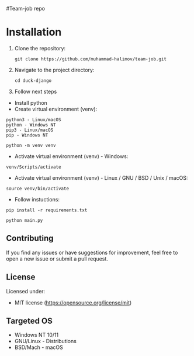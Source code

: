 #Team-job repo

# Installation

1. Clone the repository:
   ```
   git clone https://github.com/muhammad-halimov/team-job.git
   ```

2. Navigate to the project directory:
   ```
   cd duck-django
   ```

3. Follow next steps

- Install python
- Create virtual environment (venv):
```
python3 - Linux/macOS
python - Windows NT
pip3 - Linux/macOS
pip - Windows NT
```
```
python -m venv venv
```
- Activate virtual environment (venv) - Windows:
```
venv/Scripts/activate
```
- Activate virtual environment (venv) - Linux / GNU / BSD / Unix / macOS:
```
source venv/bin/activate
```
- Follow instuctions:
```
pip install -r requirements.txt
```
```
python main.py
```

## Contributing

If you find any issues or have suggestions for improvement, feel free to open a new issue or submit a pull request.

## License

Licensed under:

* MIT license (https://opensource.org/license/mit)

## Targeted OS

- Windows NT 10/11
- GNU/Linux - Distributions
- BSD/Mach - macOS
